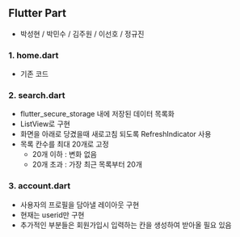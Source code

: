 ## Flutter Part

- 박성현 / 박민수 / 김주원 / 이선호 / 정규진

### 1. home.dart

- 기존 코드

### 2. search.dart

- flutter_secure_storage 내에 저장된 데이터 목록화
- ListView로 구현
- 화면을 아래로 당겼을때 새로고침 되도록 RefreshIndicator 사용
- 목록 칸수를 최대 20개로 고정
  - 20개 이하 : 변화 없음
  - 20개 초과 : 가장 최근 목록부터 20개

### 3. account.dart

- 사용자의 프로필을 담아낼 레이아웃 구현
- 현재는 userid만 구현
- 추가적인 부분들은 회원가입시 입력하는 칸을 생성하여 받아올 필요 있음

